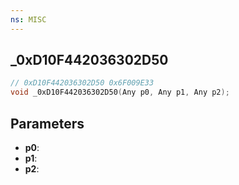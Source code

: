 ```yaml
---
ns: MISC
---
```

## _0xD10F442036302D50

```c
// 0xD10F442036302D50 0x6F009E33
void _0xD10F442036302D50(Any p0, Any p1, Any p2);
```


## Parameters
* **p0**: 
* **p1**: 
* **p2**: 

